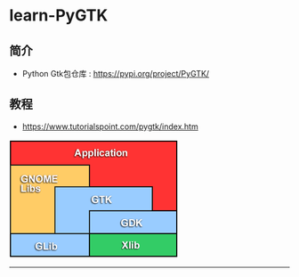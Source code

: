 # learn-PyGTK

## 简介

* Python Gtk包仓库 : <https://pypi.org/project/PyGTK/>

## 教程

* <https://www.tutorialspoint.com/pygtk/index.htm>



![20191029_141610_81](image/20191029_141610_81.png) 




---

